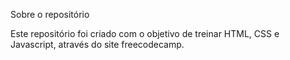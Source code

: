 Sobre o repositório

Este repositório foi criado com o objetivo de treinar HTML, CSS e Javascript, através do site freecodecamp.